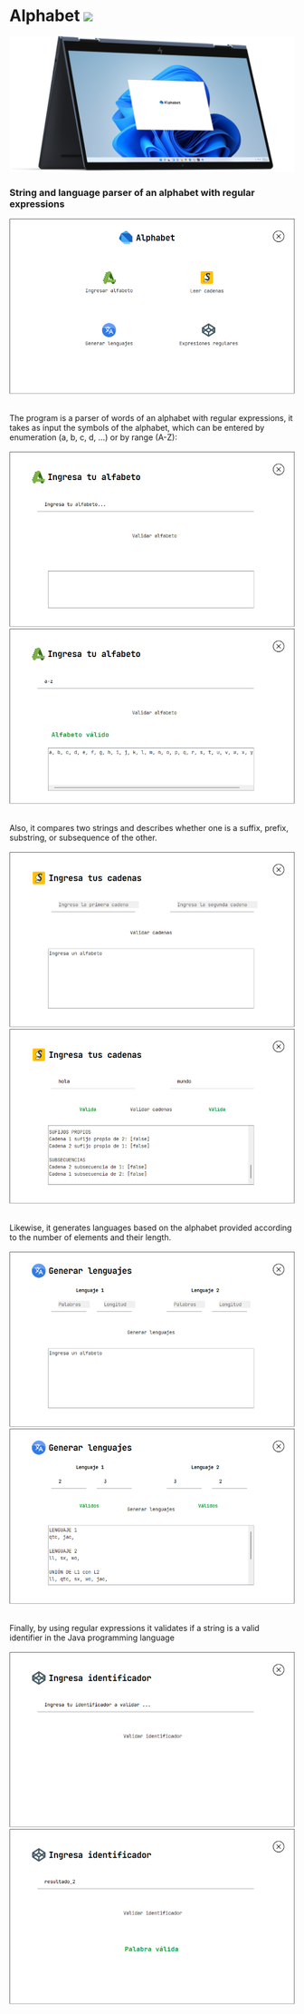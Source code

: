 # Alphabet <img src="https://img.shields.io/badge/Version-1.0-blue"/>

![GitHub Header](images/mockup1.png)

### String and language parser of an alphabet with regular expressions

![Menu](images/mockup2.png)
<br><br>

The program is a parser of words of an alphabet with regular expressions, it takes as input the symbols of the alphabet, which can be entered by enumeration (a, b, c, d, ...) or by range (A-Z):
<br><br>
![Alphabet entry](images/mockup3.png)![GitHub Header](images/mockup7.png)
<br><br>

Also, it compares two strings and describes whether one is a suffix, prefix, substring, or subsequence of the other.
<br><br>
![Strings comparison](images/mockup4.png)![GitHub Header](images/mockup8.png)
<br><br>

Likewise, it generates languages ​​based on the alphabet provided according to the number of elements and their length.
<br><br>
![language generation](images/mockup5.png)![GitHub Header](images/mockup9.png)
<br><br>

Finally, by using regular expressions it validates if a string is a valid identifier in the Java programming language
<br><br>
![Identifier validation](images/mockup6.png)![GitHub Header](images/mockup10.png)
